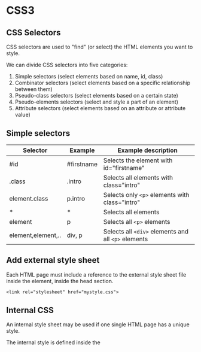 # CSS3
## CSS Selectors
CSS selectors are used to "find" (or select) the HTML elements you want to style.

We can divide CSS selectors into five categories:
1. Simple selectors (select elements based on name, id, class)
1. Combinator selectors (select elements based on a specific relationship between them)
1. Pseudo-class selectors (select elements based on a certain state)
1. Pseudo-elements selectors (select and style a part of an element)
1. Attribute selectors (select elements based on an attribute or attribute value)

## Simple selectors
| Selector | Example | Example description |
| --- | --- | --- |
| #id | #firstname | Selects the element with id="firstname" |
| .class | .intro | Selects all elements with class="intro" |
| element.class | p.intro| Selects only `<p>` elements with class="intro" |
| * | * | Selects all elements |
| element | p | Selects all `<p>` elements |
| element,element,.. | div, p | Selects all `<div>` elements and all `<p>` elements |

## Add external style sheet
Each HTML page must include a reference to the external style sheet file inside the <link> element, inside the head section.
```
<link rel="stylesheet" href="mystyle.css">
```

## Internal CSS
An internal style sheet may be used if one single HTML page has a unique style.

The internal style is defined inside the <style> element, inside the head section.

## CSS background - Shorthand property
To shorten the code, it is also possible to specify all the background properties in one single property. This is called a shorthand property.

**Example**
  
Use the shorthand property to set the background properties in one declaration:
  
```
body {
  background: #ffffff url("img_tree.png") no-repeat right top;
}
```
  
When using the shorthand property the order of the property values is:

1. background-color
1. background-image
1. background-position
1. background-size
1. background-repeat
1. background-origin
1. background-clip
1. background-attachment
  
It does not matter if one of the property values is missing, as long as the other ones are in this order.

## CSS Box Model
All HTML elements can be considered as boxes.

In CSS, the term "box model" is used when talking about design and layout.

The CSS box model is essentially a box that wraps around every HTML element. It consists of: margins, borders, padding, and the actual content. The image below illustrates the box model:
  
![image](https://user-images.githubusercontent.com/13497579/132917111-4da1e693-b0da-41fd-8941-c8afb0580d8a.png)

Explanation of the different parts:

- **Content** - The content of the box, where text and images appear
- **Padding** - Clears an area around the content. The padding is transparent
- **Border** - A border that goes around the padding and content
- **Margin** - Clears an area outside the border. The margin is transparent
  
The box model allows us to add a border around elements, and to define space between elements.

## CSS Links
Links can be styled with any CSS property. In addition, links can be styled differently depending on what state they are in.

The four links states are:

- `a:link` - a normal, unvisited link
- `a:visited` - a link the user has visited
- `a:hover` - a link when the user mouses over it
- `a:active` - a link the moment it is clicked
  
MUST be defined in that order.

## CSS Layout - The display property
The display property specifies if/how an element is displayed.

Every HTML element has a default display value depending on what type of element it is. The default display value for most elements is `block` or `inline`.

### Block-level Elements
A block-level element always starts on a new line and takes up the full width available (stretches out to the left and right as far as it can).

The `<div>` element is a block-level element.

### Inline Elements
An inline element does not start on a new line and only takes up as much width as necessary.

This is an inline `<span>` element inside a paragraph.

### Hide an Element - display:none or visibility:hidden?
Hiding an element can be done by setting the `display` property to `none`. The element will be hidden, and the page will be displayed as if the element is not there. Example:
```
h1.hidden {
  display: none;
}
```
  
`visibility:hidden;` also hides an element. However, the element will still take up the same space as before. The element will be hidden, but still affect the layout. Example:

```
h1.hidden {
  visibility: hidden;
}
```

## CSS Combinators
A combinator is something that explains the relationship between the selectors. A CSS selector can contain more than one simple selector. Between the simple selectors, we can include a combinator. There are four different combinators in CSS:

- descendant selector (space)
- child selector (>)
- adjacent sibling selector (+)
- general sibling selector (~)

## CSS Pseudo-classes
A pseudo-class is used to define a special state of an element. For example, it can be used to:
- Style an element when a user mouses over it
- Style visited and unvisited links differently
- Style an element when it gets focus

### Syntax
The syntax of pseudo-classes:

```
selector:pseudo-class {
  property: value;
}
```

## CSS Pseudo-Elements
A CSS pseudo-element is used to style specified parts of an element. For example, it can be used to:
- Style the first letter, or line, of an element
- Insert content before, or after, the content of an element

### Syntax
The syntax of pseudo-elements:

```
selector::pseudo-element {
  property: value;
}
```
  
## Quick tips
### Center element within its container
You can set the `margin` property to `auto` to horizontally center the element within its container. The element will then take up the specified width, and the remaining space will be split equally between the left and right margins. **Example:**
  
```
div {
  width: 300px;
  margin: auto;
  border: 1px solid red;
}
``` 
  
### \<a> links  
You can set the `text-decoration` property to `none` to remove the underline of the `a` links. **Example:**
  
```
a {
  text-decoration: none;
}
```
  
### Fonts  
If you do not want to use any of the standard fonts in HTML, you can use **Google Fonts**.
  
```
<head>
<link rel="stylesheet" href="https://fonts.googleapis.com/css?family=Sofia">
<style>
body {
  font-family: "Sofia", sans-serif;
}
</style>
</head>
```
  
### Icons
- **Font Awesome**

The simplest way to add an icon to your HTML page, is with an icon library, such as Font Awesome. To use the Font Awesome icons, go to [fontawesome.com](http://www.fontawesome.com), sign in, and get a code to add in the `<head>` section of your HTML page:
```
<script src="https://kit.fontawesome.com/yourcode.js" crossorigin="anonymous"></script>
```

- **Bootstrap glyphicons**
  
To use the Bootstrap glyphicons, add the following line inside the `<head>` section of your HTML page:
```
<link rel="stylesheet" href="https://maxcdn.bootstrapcdn.com/bootstrap/3.3.7/css/bootstrap.min.css">
```
  
- **Google Icons**
  
To use the Google icons, add the following line inside the `<head>` section of your HTML page:
```
<link rel="stylesheet" href="https://fonts.googleapis.com/icon?family=Material+Icons">
```

### Striped Tables
  
For zebra-striped tables, use the `nth-child()` selector and add a background-color to all even (or odd) table rows. Example:
```
tr:nth-child(even) {background-color: #f2f2f2;}
```
